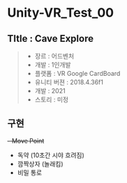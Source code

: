# Unity-VR_Test_00

## TItle : Cave Explore
> - 장르 : 어드벤처 <br>
> - 개발 : 1인개발 <br>
> - 플랫폼 : VR Google CardBoard <br>
> - 유니티 버젼 : 2018.4.36f1 <br>
> - 개발 : 2021
> - 스토리 : 미정

## 구현
~~- Move Point~~
- 독약 (10초간 시야 흐려짐)
- 깜짝상자 (놀래킴)
- 비밀 통로
